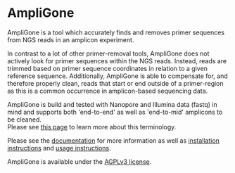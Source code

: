 # AmpliGone

AmpliGone is a tool which accurately finds and removes primer sequences from NGS reads in an amplicon experiment.

In contrast to a lot of other primer-removal tools, AmpliGone does not actively look for primer sequences within the NGS reads. Instead, reads are trimmed based on primer sequence coordinates in relation to a given reference sequence.
Additionally, AmpliGone is able to compensate for, and therefore properly clean, reads that start or end outside of a primer-region as this is a common occurrence in amplicon-based sequencing data.

AmpliGone is build and tested with Nanopore and Illumina data (fastq) in mind and supports both 'end-to-end' as well as 'end-to-mid' amplicons to be cleaned.  
Please see [this page](https://rivm-bioinformatics.github.io/AmpliGone/latest/amplicon-types/) to learn more about this terminology.

Please see the [documentation](https://rivm-bioinformatics.github.io/AmpliGone/) for more information as well as [installation instructions](https://rivm-bioinformatics.github.io/AmpliGone/latest/installation/) and [usage instructions](https://rivm-bioinformatics.github.io/AmpliGone/latest/user-guide/).

AmpliGone is available under the [AGPLv3 license](https://www.gnu.org/licenses/agpl-3.0.en.html).